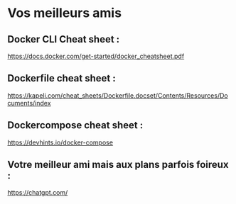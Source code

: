 # Vos meilleurs amis

## Docker CLI Cheat sheet :
https://docs.docker.com/get-started/docker_cheatsheet.pdf
## Dockerfile cheat sheet : 
https://kapeli.com/cheat_sheets/Dockerfile.docset/Contents/Resources/Documents/index
## Dockercompose cheat sheet : 
https://devhints.io/docker-compose

## Votre meilleur ami mais aux plans parfois foireux : 
https://chatgpt.com/
